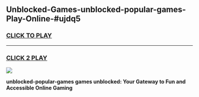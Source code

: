 
## Unblocked-Games-unblocked-popular-games-Play-Online-#ujdq5
<h3>
<a href="https://premium.freeplayer.one?title=unblocked-popular-games&ref=27F">CLICK TO PLAY</a></h3>
<hr>

<h3>
<a href="https://premium.freeplayer.one?title=unblocked-popular-games&ref=27F">CLICK 2 PLAY</a>
  
</h3>

<a href="https://premium.freeplayer.one?title=unblocked-popular-games&ref=27F"><img src="https://clearcache.store/games.png"></a>


**unblocked-popular-games games unblocked: Your Gateway to Fun and Accessible Online Gaming**
